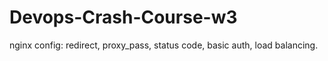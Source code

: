 # Devops-Crash-Course-w3
nginx config: redirect, proxy_pass, status code, basic auth, load balancing.
